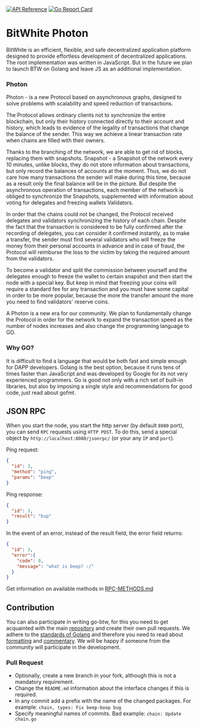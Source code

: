 [![API Reference](
https://camo.githubusercontent.com/915b7be44ada53c290eb157634330494ebe3e30a/68747470733a2f2f676f646f632e6f72672f6769746875622e636f6d2f676f6c616e672f6764646f3f7374617475732e737667
)](https://godoc.org/github.com/BTWhite/go-btw-photon)
[![Go Report Card](https://goreportcard.com/badge/github.com/BTWhite/go-btw-photon?1)](https://goreportcard.com/report/github.com/BTWhite/go-btw-photon)

# BitWhite Photon
BitWhite is an efficient, flexible, and safe decentralized application platform designed to provide effortless development of 
decentralized applications. The root implementation was written in JavaScript. But in the future we plan to launch BTW on Golang and 
leave JS as an additional implementation.

### Photon
Photon - is a new Protocol based on asynchronous graphs, designed to solve problems with scalability and speed reduction of transactions.

The Protocol allows ordinary clients not to synchronize the entire blockchain, but only their history connected directly to their account 
and history, which leads to evidence of the legality of transactions that change the balance of the sender. This way we achieve a linear
transaction rate when chains are filled with their owners.

Thanks to the branching of the network, we are able to get rid of blocks, replacing them with snapshots. Snapshot - a Snapshot of the
network every 10 minutes, unlike blocks, they do not store information about transactions, but only record the balances of accounts at
the moment. Thus, we do not care how many transactions the sender will make during this time, because as a result only the final balance
will be in the picture. But despite the asynchronous operation of transactions, each member of the network is obliged to synchronize 
the Snapshots, supplemented with information about voting for delegates and freezing wallets Validators.

In order that the chains could not be changed, the Protocol received delegates and validators synchronizing the history of each chain. 
Despite the fact that the transaction is considered to be fully confirmed after the recording of delegates, you can consider it 
confirmed instantly, as to make a transfer, the sender must find several validators who will freeze the money from their personal 
accounts in advance and in case of fraud, the Protocol will reimburse the loss to the victim by taking the required amount from the 
validators.

To become a validator and split the сommission between yourself and the delegates enough to freeze the wallet to certain snapshot and 
then start the node with a special key. But keep in mind that freezing your coins will require a standard fee for any transaction and 
you must have some capital in order to be more popular, because the more the transfer amount the more you need to find validators' 
reserve coins.

A Photon is a new era for our community. We plan to fundamentally change the Protocol in order for the network to expand the transaction
speed as the number of nodes increases and also change the programming language to GO.

### Why GO?
It is difficult to find a language that would be both fast and simple enough for DAPP developers. Golang is the best option, because it 
runs tens of times faster than JavaScript and was developed by Google for its not very experienced programmers. Go is good not only with
a rich set of built-in libraries, but also by imposing a single style and recommendations for good code, just read about gofmt.

## JSON RPC
When you start the node, you start the http server (by default `8080` port), you can send `RPC` requests using `HTTP POST`. To do this, 
send a special object by `http://localhost:8080/jsonrpc/` (or your any `IP` and `port`).

Ping request:
```json
{
  "id": 3,
  "method": "ping",
  "params": "beep"
}
```
Ping response:
```json
{
  "id": 3,
  "result": "bup"
}
```
In the event of an error, instead of the result field, the error field returns:
```json
{
  "id": 3,
  "error":{
    "code": 0,
    "message": "what is beep? :/"
  }
}
```
Get information on available methods in [RPC-METHODS.md](https://github.com/BTWhite/go-btw-photon/blob/master/docs/RPC-METHODS.md)

## Contribution
You can also participate in writing go-btw, for this you need to get acquainted with the main 
[repository](https://github.com/BTWhite/BTWChain) and create their own pull requests. We adhere to the 
[standards of Golang](https://golang.org/doc/effective_go.html) and therefore you need to read about 
[formatting](https://golang.org/doc/effective_go.html#formatting) and [commentary](https://golang.org/doc/effective_go.html#commentary).
We will be happy if someone from the community will participate in the development. 

### Pull Request
* Optionally, create a new branch in your fork, although this is not a mandatory requirement.
* Change the `README.md` information about the interface changes if this is required.
* In any commit add a prefix with the name of the changed packages. For example: `chain, types: Fix beep-boop bug`
* Specify meaningful names of commits. Bad example: `chain: Update chain.go`

